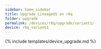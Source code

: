 ```yaml
---
sidebar: home_sidebar
title: Upgrade LineageOS on r8q
folder: upgrade
permalink: /devices/r8q/upgrade/variant1/
device: r8q_variant1
---
```

{% include templates/device_upgrade.md %}
